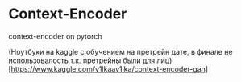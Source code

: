 # Context-Encoder
context-encoder on pytorch


(Ноутбуки на kaggle с обучением на претрейн дате, в финале не использовалость т.к. претрейны были для лиц)[https://www.kaggle.com/v1lkaav1lka/context-encoder-gan]
